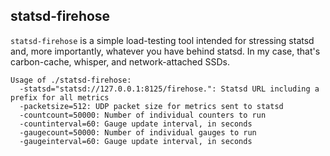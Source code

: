statsd-firehose
---------------

`statsd-firehose` is a simple load-testing tool intended for stressing statsd
and, more importantly, whatever you have behind statsd. In my case, that's
carbon-cache, whisper, and network-attached SSDs.


    Usage of ./statsd-firehose:
      -statsd="statsd://127.0.0.1:8125/firehose.": Statsd URL including a prefix for all metrics
      -packetsize=512: UDP packet size for metrics sent to statsd
      -countcount=50000: Number of individual counters to run
      -countinterval=60: Gauge update interval, in seconds
      -gaugecount=50000: Number of individual gauges to run
      -gaugeinterval=60: Gauge update interval, in seconds

